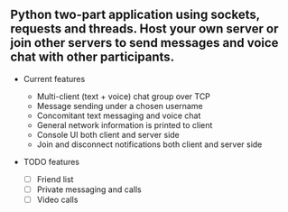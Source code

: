 ## Python two-part application using sockets, requests and threads. Host your own server or join other servers to send messages and voice chat with other participants.

- Current features
   - Multi-client (text + voice) chat group over TCP
   - Message sending under a chosen username
   - Concomitant text messaging and voice chat
   - General network information is printed to client
   - Console UI both client and server side
   - Join and disconnect notifications both client and server side

- TODO features
   - [ ] Friend list
   - [ ] Private messaging and calls
   - [ ] Video calls
